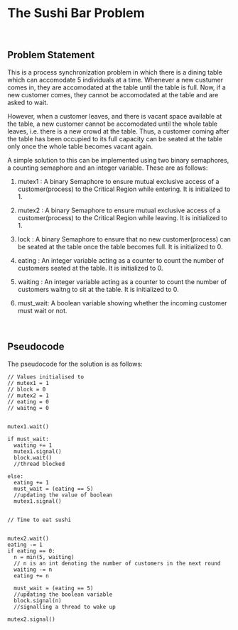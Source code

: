 # The Sushi Bar Problem

<br/>

## Problem Statement

This is a process synchronization problem in which there is a dining table which can accomodate 5 individuals at a time. Whenever a new custumer comes in, they are accomodated at the table until the table is full. Now, if a new customer comes, they cannot be accomodated at the table and are asked to wait.

However, when a customer leaves, and there is vacant space available at the table, a new customer cannot be accomodated until the whole table leaves, i.e. there is a new crowd at the table. Thus, a customer coming after the table has been occupied to its full capacity can be seated at the table only once the whole table becomes vacant again. 

A simple solution to this can be implemented using two binary semaphores, a counting semaphore and an integer variable.
These are as follows:

1) mutex1 : A binary Semaphore to ensure mutual exclusive access of a customer(process) to the Critical Region while entering.
It is initialized to 1.

2) mutex2 : A binary Semaphore to ensure mutual exclusive access of a customer(process) to the Critical Region while leaving.
It is initialized to 1.

3) lock : A binary Semaphore to ensure that no new customer(process) can be seated at the table once the table becomes full.
It is initialized to 0.

4) eating : An integer variable acting as a counter to count the number of customers seated at the table.
It is initialized to 0.

5) waiting : An integer variable acting as a counter to count the number of customers waitng to sit at the table.
It is initialized to 0.

6) must_wait: A boolean variable showing whether the incoming customer must wait or not.

<br/>

## Pseudocode

The pseudocode for the solution is as follows:

```
// Values initialised to
// mutex1 = 1
// block = 0
// mutex2 = 1
// eating = 0
// waitng = 0


mutex1.wait() 

if must_wait:
  waiting += 1 
  mutex1.signal() 
  block.wait()
  //thread blocked
  
else:
  eating += 1
  must_wait = (eating == 5)
  //updating the value of boolean
  mutex1.signal()
  
  
// Time to eat sushi


mutex2.wait() 
eating -= 1
if eating == 0:
  n = min(5, waiting)
  // n is an int denoting the number of customers in the next round
  waiting -= n
  eating += n
  
  must_wait = (eating == 5)
  //updating the boolean variable
  block.signal(n)
  //signalling a thread to wake up
  
mutex2.signal()

```


